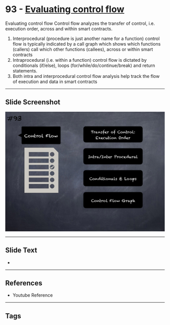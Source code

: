 
# 93 - [Evaluating control flow](./Evaluating%20control%20flow.md)

Evaluating control flow Control flow analyzes the transfer of control, i.e. execution order, across and within smart contracts. 


1.  Interprocedural (procedure is just another name for a function) control flow is typically indicated by a call graph which shows which functions (callers) call which other functions (callees), across or within smart contracts
2.  Intraprocedural (i.e. within a function) control flow is dictated by conditionals (if/else), loops (for/while/do/continue/break) and return statements.
3.  Both intra and interprocedural control flow analysis help track the flow of execution and data in smart contracts


___
## Slide Screenshot
![093.png](../../images/6.%20Audit%20Techniques%20and%20Tools%20101/093.png)
___
## Slide Text
- 
___
## References
- Youtube Reference
___
## Tags
